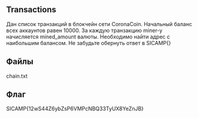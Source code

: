 ## Transactions
Дан список транзакций в блокчейн сети CoronaCoin. Начальный баланс всех аккаунтов равен 10000. За каждую транзакцию miner-у начисляется mined_amount валюты. Необходимо найти адрес с наибольшим балансом. Не забудьте обернуть ответ в SICAMP{}

## Файлы
chain.txt

## Флаг
SICAMP{12wS44Z6ybZsP6VMPcNBQ33TyUX8YeZnJB}

